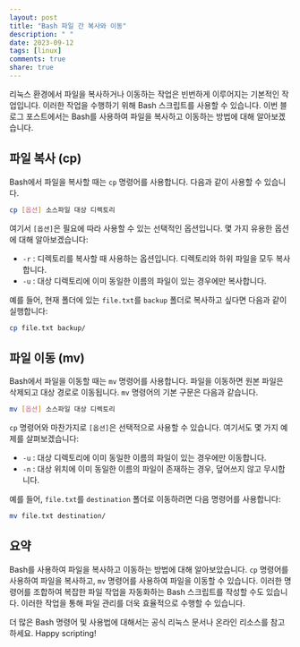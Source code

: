 ```yaml
---
layout: post
title: "Bash 파일 간 복사와 이동"
description: " "
date: 2023-09-12
tags: [linux]
comments: true
share: true
---
```


리눅스 환경에서 파일을 복사하거나 이동하는 작업은 빈번하게 이루어지는 기본적인 작업입니다. 이러한 작업을 수행하기 위해 Bash 스크립트를 사용할 수 있습니다. 이번 블로그 포스트에서는 Bash를 사용하여 파일을 복사하고 이동하는 방법에 대해 알아보겠습니다.

## 파일 복사 (cp)

Bash에서 파일을 복사할 때는 `cp` 명령어를 사용합니다. 다음과 같이 사용할 수 있습니다.

```bash
cp [옵션] 소스파일 대상 디렉토리
```

여기서 `[옵션]`은 필요에 따라 사용할 수 있는 선택적인 옵션입니다. 몇 가지 유용한 옵션에 대해 알아보겠습니다:

- `-r` : 디렉토리를 복사할 때 사용하는 옵션입니다. 디렉토리와 하위 파일을 모두 복사합니다.
- `-u` : 대상 디렉토리에 이미 동일한 이름의 파일이 있는 경우에만 복사합니다.

예를 들어, 현재 폴더에 있는 `file.txt`를 `backup` 폴더로 복사하고 싶다면 다음과 같이 실행합니다:

```bash
cp file.txt backup/
```

## 파일 이동 (mv)

Bash에서 파일을 이동할 때는 `mv` 명령어를 사용합니다. 파일을 이동하면 원본 파일은 삭제되고 대상 경로로 이동됩니다. `mv` 명령어의 기본 구문은 다음과 같습니다.

```bash
mv [옵션] 소스파일 대상 디렉토리
```

`cp` 명령어와 마찬가지로 `[옵션]`은 선택적으로 사용할 수 있습니다. 여기서도 몇 가지 예제를 살펴보겠습니다:

- `-u` : 대상 디렉토리에 이미 동일한 이름의 파일이 있는 경우에만 이동합니다.
- `-n` : 대상 위치에 이미 동일한 이름의 파일이 존재하는 경우, 덮어쓰지 않고 무시합니다.

예를 들어, `file.txt`를 `destination` 폴더로 이동하려면 다음 명령어를 사용합니다:

```bash
mv file.txt destination/
```

## 요약

Bash를 사용하여 파일을 복사하고 이동하는 방법에 대해 알아보았습니다. `cp` 명령어를 사용하여 파일을 복사하고, `mv` 명령어를 사용하여 파일을 이동할 수 있습니다. 이러한 명령어를 조합하여 복잡한 파일 작업을 자동화하는 Bash 스크립트를 작성할 수도 있습니다. 이러한 작업을 통해 파일 관리를 더욱 효율적으로 수행할 수 있습니다.

더 많은 Bash 명령어 및 사용법에 대해서는 공식 리눅스 문서나 온라인 리소스를 참고하세요. Happy scripting!